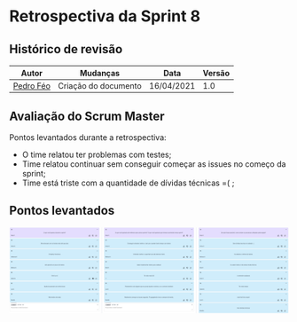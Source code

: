 # Retrospectiva da Sprint 8

## Histórico de revisão

| Autor                                | Mudanças             | Data       | Versão |
| ------------------------------------ | -------------------- | ---------- | ------ |
| [Pedro Féo](https://github.com/phe0) | Criação do documento | 16/04/2021 | 1.0    |

## Avaliação do Scrum Master

Pontos levantados durante a retrospectiva:

- O time relatou ter problemas com testes;
- Time relatou continuar sem conseguir começar as issues no começo da sprint;
- Time está triste com a quantidade de dívidas técnicas =( ;

## Pontos levantados

![Retrospectiva da Sprint](../../assets/img/sprints/8/retrospectiva.png)
